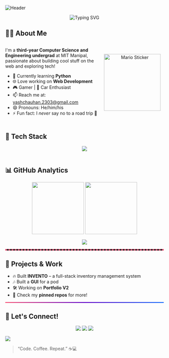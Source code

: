<!-- Gradient Header Background -->
![Header](https://capsule-render.vercel.app/api?type=waving&color=0:11998e,100:38ef7d&height=250&section=header&fontSize=0)

<!-- Typing SVG -->
<div align="center">
  <img src="https://readme-typing-svg.herokuapp.com?font=Fira+Code&weight=600&size=30&pause=1000&color=FFFFFF&center=true&vCenter=true&width=600&lines=Hi,+I'm+Yash+👋;Full-Stack+Developer;CSE+%7C+MIT+Manipal;Always+Learning+🚀" alt="Typing SVG" />
</div>

## 👨‍💻 About Me  

<div style="display: flex; align-items: center; justify-content: space-between; flex-wrap: wrap;">
  <div style="flex: 1; min-width: 250px;">
    <p>
      I'm a <b>third-year Computer Science and Engineering undergrad</b> at MIT Manipal, passionate about building cool stuff on the web and exploring tech!  
    </p>
    <ul>
      <li>🎯 Currently learning <b>Python</b></li>
      <li>🌐 Love working on <b>Web Development</b></li>
      <li>🎮 Gamer | 🚗 Car Enthusiast</li>
      <li>📫 Reach me at: <a href="mailto:yashchauhan.2303@gmail.com">yashchauhan.2303@gmail.com</a></li>
      <li>😄 Pronouns: He/him/his</li>
      <li>⚡ Fun fact: I <i>never</i> say no to a road trip 🚙</li>
    </ul>
  </div>
  <div style="flex: 0 0 200px; text-align: center;">
    <img src="https://media4.giphy.com/media/xUPGcM7uZ4gQoU8kPm/giphy.gif" alt="Mario Sticker" width="180"/>
  </div>
</div>


<img src="https://raw.githubusercontent.com/andreasbm/readme/master/assets/lines/rainbow.png" width="100%" height="4px"/>


## 🔧 Tech Stack  

<p align="center">
  <img src="https://skillicons.dev/icons?i=html,css,js,ts,react,nodejs,express,cpp,java,python,postgres,git,github,vscode,figma&perline=7" />
</p>

<p align="center">
  <img src="https://media.giphy.com/media/l0MYt5jPR6QX5pnqM/giphy.gif" width="100%" height="3">
</p>


## 📊 GitHub Analytics  

<p align="center">
  <img src="https://github-readme-stats.vercel.app/api?username=YashChauhan-2303&show_icons=true&theme=radical" height="165" />
  <img src="https://github-readme-streak-stats.herokuapp.com/?user=YashChauhan-2303&theme=radical" height="165" />
</p>

<p align="center">
  <img src="https://github-profile-trophy.vercel.app/?username=YashChauhan-2303&theme=radical&no-frame=true&row=1&column=6" />
</p>

<hr style="border: 2px dashed #f75c7e;" />


## 🚀 Projects & Work  

- 🔥 Built **INVENTO** – a full-stack inventory management system  
- 🎶 Built a **GUI** for a pod  
- 🛠️ Working on **Portfolio V2**  
- 📂 Check my **pinned repos** for more!  

<div style="height: 3px; background: linear-gradient(to right, #f75c7e, #6a11cb, #2575fc);"></div>


## 🤝 Let's Connect!  

<p align="center">
  <a href="mailto:yashchauhan.2303@gmail.com"><img src="https://img.shields.io/badge/Gmail-D14836?style=for-the-badge&logo=gmail&logoColor=white"></a>
  <a href="https://www.linkedin.com/in/yash-chauhan-465644274" target="_blank"><img src="https://img.shields.io/badge/LinkedIn-0077B5?style=for-the-badge&logo=linkedin&logoColor=white"></a>
  <a href="https://github.com/YashChauhan-2303" target="_blank"><img src="https://img.shields.io/badge/GitHub-100000?style=for-the-badge&logo=github&logoColor=white"></a>
</p>

<img src="https://capsule-render.vercel.app/api?type=waving&color=gradient&height=60&section=footer"/>


> “Code. Coffee. Repeat.” ☕💻  
